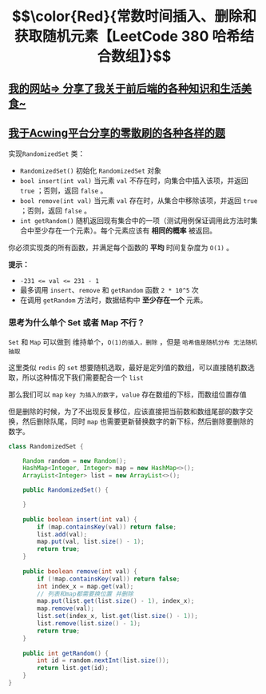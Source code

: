 # $$\color{Red}{常数时间插入、删除和获取随机元素【LeetCode 380 哈希结合数组】}$$

## [我的网站=> 分享了我关于前后端的各种知识和生活美食~](https://www.fanxy.icu)

## [我于Acwing平台分享的零散刷的各种各样的题](https://www.acwing.com/blog/content/33005/) 

实现`RandomizedSet` 类：

- `RandomizedSet()` 初始化 `RandomizedSet` 对象
- `bool insert(int val)` 当元素 `val` 不存在时，向集合中插入该项，并返回 `true` ；否则，返回 `false` 。
- `bool remove(int val)` 当元素 `val` 存在时，从集合中移除该项，并返回 `true` ；否则，返回 `false` 。
- `int getRandom()` 随机返回现有集合中的一项（测试用例保证调用此方法时集合中至少存在一个元素）。每个元素应该有 **相同的概率** 被返回。

你必须实现类的所有函数，并满足每个函数的 **平均** 时间复杂度为 `O(1)` 。

 

**提示：**

- `-231 <= val <= 231 - 1`
- 最多调用 `insert`、`remove` 和 `getRandom` 函数 `2 * 10^5` 次
- 在调用 `getRandom` 方法时，数据结构中 **至少存在一个** 元素。



### 思考为什么单个 Set 或者 Map 不行？

`Set` 和 `Map` 可以做到 维持单个，`O(1)的插入，删除` ，但是 `哈希值是随机分布 无法随机抽取`

这里类似 `redis` 的 `set` 想要随机选取，最好是定列值的数组，可以直接随机数选取，所以这种情况下我们需要配合一个 `list`

那么我们可以 `map`  `key 为插入的数字`，`value` 存在数组的下标，而数组位置存值

但是删除的时候，为了不出现反复移位，应该直接把当前数和数组尾部的数字交换，然后删除队尾，同时 `map` 也需要更新替换数字的新下标，然后删除要删除的数字。

```java
class RandomizedSet {

    Random random = new Random();
    HashMap<Integer, Integer> map = new HashMap<>();
    ArrayList<Integer> list = new ArrayList<>();

    public RandomizedSet() {

    }
    
    public boolean insert(int val) {
        if (map.containsKey(val)) return false;
        list.add(val);
        map.put(val, list.size() - 1);
        return true;
    }
    
    public boolean remove(int val) {
        if (!map.containsKey(val)) return false;
        int index_x = map.get(val);
        // 列表和map都需要换位置 并删除
        map.put(list.get(list.size() - 1), index_x);
        map.remove(val);
        list.set(index_x, list.get(list.size() - 1));
        list.remove(list.size() - 1);
        return true;
    }
    
    public int getRandom() {
        int id = random.nextInt(list.size());
        return list.get(id);
    }
}
```

